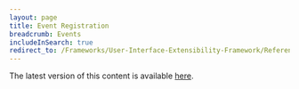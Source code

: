 ```yaml
---
layout: page
title: Event Registration
breadcrumb: Events
includeInSearch: true
redirect_to: /Frameworks/User-Interface-Extensibility-Framework/Reference/Overview/Events
---
```


The latest version of this content is available [here](/Frameworks/User-Interface-Extensibility-Framework/Reference/Overview/Events/).

